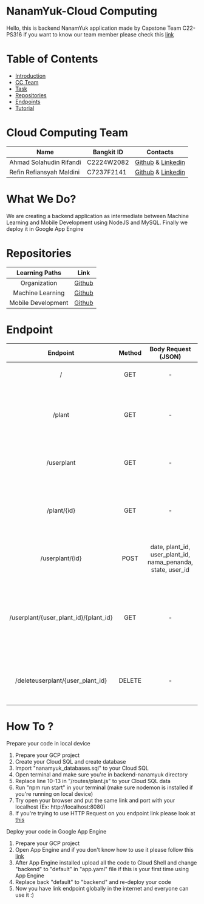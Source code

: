 # NanamYuk-Cloud Computing
Hello, this is backend NanamYuk application made by Capstone Team C22-PS316
if you want to know our team member please check this [link](https://github.com/NanamYuk#team-member)

# Table of Contents
- [Introduction](https://github.com/NanamYuk/backend#cloud-computing-team)
- [CC Team](https://github.com/NanamYuk/backend#cloud-computing-team)
- [Task](https://github.com/NanamYuk/backend#what-we-do)
- [Repositories](https://github.com/NanamYuk/backend#repositories)
- [Endpoints](https://github.com/NanamYuk/backend#endpoint)
- [Tutorial](https://github.com/NanamYuk/backend#how-to-)

# Cloud Computing Team

|  Name | Bangkit ID | Contacts |
| ------------ | ------------ | ------------ |
| Ahmad Solahudin Rifandi | C2224W2082 | [Github](https://github.com/rifandii) & [Linkedin](https://www.linkedin.com/in/ahmadsolahudinrifandi/)  |
| Refin Refiansyah Maldini | C7237F2141| [Github](https://github.com/refinmaldini) & [Linkedin](https://www.linkedin.com/in/refin-m-2a66b8105/) |

# What We Do?
We are creating a backend application as intermediate between Machine Learning and Mobile Development using NodeJS and MySQL. Finally we deploy it in Google App Engine


# Repositories

|   Learning Paths   |                                Link                                |
| :----------------: | :----------------------------------------------------------------: |
|   Organization     |            [Github](https://github.com/NanamYuk)                   |
|  Machine Learning  |            [Github](https://github.com/NanamYuk/NanamYuk-ML)       |
| Mobile Development |            [Github](https://github.com/NanamYuk/NanamYuk-AndroidI) |


# Endpoint
|             		Endpoint            	| 	Method 	| 								Body Request (JSON)													|                                        Response Body (JSON)                                         |                                          Description                                          |
| :-----------------------------------:	| :-------: | :---------------------------------------------------------:	|:----------------------------------------------------------------------------------------------: 	| :-------------------------------------------------------------------------------------------: |
|                		/              			|   GET  		|  													-																	|                                  Response to this server is success                             	|                                        GET Request to the server                                       |
|          				/plant       					| 	GET  		| 													-																	|	id, nama, namaLatin, deskripsi, suhu, tanah, cahaya, kelembapan, rainfall, siram, image, tutorial |     GET Request to show all available plants      |
|        				/userplant     					|   GET  		| 													-																	|	date, plant_id, nama_penanda, state, user_id 																											| GET Request to show all plants that user have |
|          			/plant/{id}      				|  	GET  		| 													-																	|	id, nama, namaLatin, deskripsi, suhu, tanah, cahaya, kelembapan, rainfall, siram, image, tutorial |                        GET Request to specific plant that user choose                       |
| 						/userplant/{id} 					|   POST  	| date, plant_id, user_plant_id, nama_penanda, state, user_id |                                        Insert Successful                                         	|                        POST Request to add plant that user choose                        |
| /userplant/{user_plant_id}/{plant_id} |   GET  		| 													-																	|	nama_penanda, id, nama, namaLatin, deskripsi, suhu, tanah, cahaya, kelembapan, rainfall, siram, image, tutorial   |                        GET Request to show specific plant that user choose including nama penanda                        |
| 		/deleteuserplant/{user_plant_id}	|   DELETE  | 													-																	|                                        Delete Successful                                         |                        DELETE Request to remove plant that user choose                        |





# How To ?

Prepare your code in local device

1. Prepare your GCP project
2. Create your Cloud SQL and create database
3. Import "nanamyuk_databases.sql" to your Cloud SQL
4. Open terminal and make sure you're in backend-nanamyuk directory
5. Replace line 10-13 in "/routes/plant.js" to your Cloud SQL data
6. Run "npm run start" in your terminal (make sure nodemon is installed if you're running on local device)
7. Try open your browser and put the same link and port with your localhost (Ex: http://localhost:8080)
8. If you're trying to use HTTP Request on you endpoint link please look at [this](https://github.com/NanamYuk/backend#api-endpoint)


Deploy your code in Google App Engine
1. Prepare your GCP project
2. Open App Engine and if you don't know how to use it please follow this [link](https://cloud.google.com/appengine/docs/standard/nodejs/create-app)
3. After App Engine installed upload all the code to Cloud Shell and change "backend" to "default" in "app.yaml" file if this is your first time using App Engine
4. Replace back "default" to "backend" and re-deploy your code
5. Now you have link endpoint globally in the internet and everyone can use it :)
